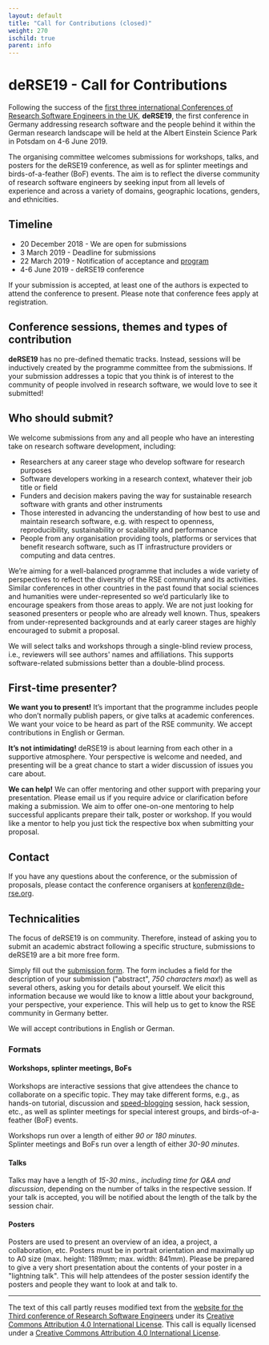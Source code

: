 ```yaml
---
layout: default
title: "Call for Contributions (closed)"
weight: 270
ischild: true
parent: info
---
```


# deRSE19 - Call for Contributions

Following the success of the [first three international Conferences of Research Software Engineers in the UK](https://society-rse.org/events/), **deRSE19**, the first conference in Germany addressing research software and the people behind it within the German research landscape will be held at the Albert Einstein Science Park in Potsdam on 4-6 June 2019.

The organising committee welcomes submissions for workshops, talks, and posters for the deRSE19 conference, as well as for splinter meetings and birds-of-a-feather (BoF) events. The aim is to reflect the diverse community of research software engineers by seeking input from all levels of experience and across a variety of domains, geographic locations, genders, and ethnicities.

## Timeline

- 20 December 2018 - We are open for submissions
- 3 March 2019 - Deadline for submissions
- 22 March 2019 - Notification of acceptance and <a href="https://derse19.uni-jena.de/derse19/sneak" target="_blank">program</a>
- 4-6 June 2019 - deRSE19 conference

If your submission is accepted, at least one of the authors is expected to attend the conference to present. Please note that conference fees apply at registration.

## Conference sessions, themes and types of contribution

**deRSE19** has no pre-defined thematic tracks. Instead, sessions will be inductively created
by the programme committee from the submissions. If your submission addresses a
topic that you think is of interest to the community of people involved in
research software, we would love to see it submitted!

## Who should submit?

We welcome submissions from any and all people who have an interesting take on research software development, including:

- Researchers at any career stage who develop software for research purposes
- Software developers working in a research context, whatever their job title or field
- Funders and decision makers paving the way for sustainable research software with grants and other instruments
- Those interested in advancing the understanding of how best to use and maintain research software, e.g. with respect to openness, reproducibility, sustainability or scalability and performance
- People from any organisation providing tools, platforms or services that benefit research software, such as IT infrastructure providers or computing and data centres.

We’re aiming for a well-balanced programme that includes a wide variety of perspectives to reflect the diversity of the RSE community and its activities. Similar conferences in other countries in the past found that social sciences and humanities were under-represented so we’d particularly like to encourage speakers from those areas to apply. We are not just looking for seasoned presenters or people who are already well known. Thus, speakers from under-represented backgrounds and at early career stages are highly encouraged to submit a proposal.

We will select talks and workshops through a single-blind review process, i.e., reviewers will see authors' names and affiliations. This supports software-related submissions better than a double-blind process.

## First-time presenter?

**We want you to present!** It’s important that the programme includes people who don’t normally publish papers, or give talks at academic conferences. We want your voice to be heard as part of the RSE community. We accept contributions in English or German.

**It’s not intimidating!** deRSE19 is about learning from each other in a supportive atmosphere. Your perspective is welcome and needed, and presenting will be a great chance to start a wider discussion of issues you care about.

**We can help!** We can offer mentoring and other support with preparing your presentation. Please email us if you require advice or clarification before making a submission. We aim to offer one-on-one mentoring to help successful applicants prepare their talk, poster or workshop. If you would like a mentor to help you just tick the respective box when submitting your proposal.

## Contact

If you have any questions about the conference, or the submission of proposals, please contact the conference organisers at [konferenz@de-rse.org](mailto:konferenz@de-rse.org).

## Technicalities

The focus of deRSE19 is on community. Therefore, instead of asking you to submit an academic abstract following a specific structure, submissions to deRSE19 are a bit more free form.

Simply fill out the [submission form](https://derse19.uni-jena.de/derse19/cfp). The form includes a field for the description of your submission ("abstract", *750 characters max*!) as well as several others, asking you for details about yourself. We elicit this information because we would like to know a little about your background, your perspective, your experience. This will help us to get to know the RSE community in Germany better.

We will accept contributions in English or German.

### Formats

#### Workshops, splinter meetings, BoFs

Workshops are interactive sessions that give attendees the chance to collaborate
on a specific topic. They may take different forms, e.g., as hands-on tutorial,
discussion and [speed-blogging](https://www.software.ac.uk/term/speed-blogging)
session, hack session, etc., as well as splinter meetings for special interest groups, and birds-of-a-feather (BoF) events.

Workshops run over a length of either *90 or 180 minutes*.  
Splinter meetings and BoFs run over a length of either *30-90 minutes*.

#### Talks

Talks may have a length of *15-30 mins., including time for Q&A and discussion*, depending
on the number of talks in the respective session. If your talk is accepted, you
will be notified about the length of the talk by the session chair.

#### Posters

Posters are used to present an overview of an idea, a project, a
collaboration, etc. Posters must be in portrait orientation and maximally up to A0 size (max. height: 1189mm; max. width: 841mm). Please be prepared to give a
very short presentation about the contents of your poster in a "lightning talk". 
This will help attendees of the poster
session identify the posters and people they want to look at and talk to.

---

The text of this call partly reuses modified text from the [website for the Third conference of Research Software Engineers](hhttps://web.archive.org/web/20220121001058/https://rse.ac.uk/conf2018/) under its [Creative Commons Attribution 4.0 International License](https://creativecommons.org/licenses/by/4.0/). This call is equally licensed under a [Creative Commons Attribution 4.0 International License](https://creativecommons.org/licenses/by/4.0/).
